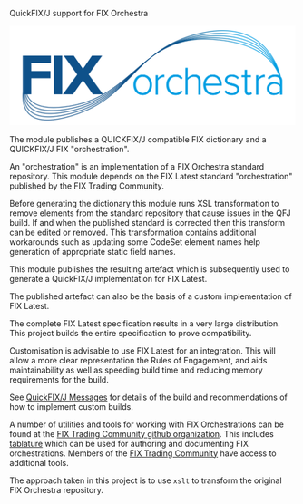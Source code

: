QuickFIX/J support for FIX Orchestra

![](./FIXorchestraLogo.png)

The module publishes a QUICKFIX/J compatible FIX dictionary and a QUICKFIX/J FIX "orchestration".

An "orchestration" is an implementation of a FIX Orchestra standard repository. 
This module depends on the FIX Latest standard "orchestration" published by the FIX Trading Community.

Before generating the dictionary this module runs XSL transformation to remove elements from the standard repository that cause issues in the QFJ build. If and when the published standard is corrected then this transform can be edited or removed.
This transformation contains additional workarounds such as updating some CodeSet element names help generation of appropriate static field names.

This module publishes the resulting artefact which is subsequently used to generate a QuickFIX/J implementation for FIX Latest. 

The published artefact can also be the basis of a custom implementation of FIX Latest.

The complete FIX Latest specification results in a very large distribution. This project builds the entire specification to prove compatibility. 

Customisation is advisable to use FIX Latest for an integration. This will allow a more clear representation  the Rules of Engagement, and aids maintainability as well as speeding build time and reducing memory requirements for the build.

See [QuickFIX/J Messages](./quickfixj-messages/readme.md) for details of the build and recommendations of how to implement custom builds.

A number of utilities and tools for working with FIX Orchestrations can be found at the [FIX Trading Community github organization](https://github.com/FIXTradingCommunity). This includes [tablature](https://github.com/FIXTradingCommunity/tablature) which can be used for authoring and documenting FIX orchestrations. Members of the [FIX Trading Community](https://www.fixtrading.org/) have access to additional tools.

The approach taken in this project is to use ```xslt``` to transform the original FIX Orchestra repository.
